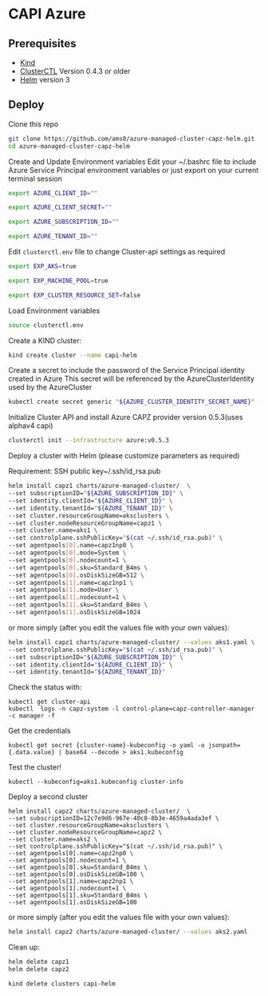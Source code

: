 # CAPI Azure

## Prerequisites

- [Kind](https://kind.sigs.k8s.io/)
- [ClusterCTL](https://cluster-api.sigs.k8s.io/clusterctl/overview.html) Version 0.4.3 or older
- [Helm](https://helm.sh) version 3


## Deploy

Clone this repo

```bash
git clone https://github.com/ams0/azure-managed-cluster-capz-helm.git
cd azure-managed-cluster-capz-helm

```

Create and Update Environment variables
Edit your ~/.bashrc file to include Azure Service Principal environment variables or just export on your current terminal session
```bash
export AZURE_CLIENT_ID=""

export AZURE_CLIENT_SECRET=""

export AZURE_SUBSCRIPTION_ID=""

export AZURE_TENANT_ID=""
```

Edit `clusterctl.env` file to change Cluster-api settings as required

```bash
export EXP_AKS=true

export EXP_MACHINE_POOL=true

export EXP_CLUSTER_RESOURCE_SET=false
```

Load Environment variables
```bash
source clusterctl.env
```

Create a KIND cluster:

```bash
kind create cluster --name capi-helm
```

Create a secret to include the password of the Service Principal identity created in Azure
This secret will be referenced by the AzureClusterIdentity used by the AzureCluster

```bash
kubectl create secret generic "${AZURE_CLUSTER_IDENTITY_SECRET_NAME}" --from-literal=clientSecret="${AZURE_CLIENT_SECRET}"
```

Initialize Cluster API and install Azure CAPZ provider version 0.5.3(uses alphav4 capi)

```bash
clusterctl init --infrastructure azure:v0.5.3
```

Deploy a cluster with Helm (please customize parameters as required)

Requirement: SSH public key~/.ssh/id_rsa.pub

```bash
helm install capz1 charts/azure-managed-cluster/  \
--set subscriptionID="${AZURE_SUBSCRIPTION_ID}" \
--set identity.clientId="${AZURE_CLIENT_ID}" \
--set identity.tenantId="${AZURE_TENANT_ID}" \
--set cluster.resourceGroupName=aksclusters \
--set cluster.nodeResourceGroupName=capz1 \
--set cluster.name=aks1 \
--set controlplane.sshPublicKey="$(cat ~/.ssh/id_rsa.pub)" \
--set agentpools[0].name=capz1np0 \
--set agentpools[0].mode=System \
--set agentpools[0].nodecount=1 \
--set agentpools[0].sku=Standard_B4ms \
--set agentpools[0].osDiskSizeGB=512 \
--set agentpools[1].name=capz1np1 \
--set agentpools[1].mode=User \
--set agentpools[1].nodecount=1 \
--set agentpools[1].sku=Standard_B4ms \
--set agentpools[1].osDiskSizeGB=1024
```

or more simply (after you edit the values file with your own values):

```bash
helm install capz1 charts/azure-managed-cluster/ --values aks1.yaml \
--set controlplane.sshPublicKey="$(cat ~/.ssh/id_rsa.pub)" \
--set subscriptionID="${AZURE_SUBSCRIPTION_ID}" \
--set identity.clientId="${AZURE_CLIENT_ID}" \
--set identity.tenantId="${AZURE_TENANT_ID}"
```

Check the status with:
```
kubectl get cluster-api
kubectl  logs -n capz-system -l control-plane=capz-controller-manager -c manager -f
```

Get the credentials

```
kubectl get secret {cluster-name}-kubeconfig -o yaml -o jsonpath={.data.value} | base64 --decode > aks1.kubeconfig
```

Test the cluster!

```
kubectl --kubeconfig=aks1.kubeconfig cluster-info
```

Deploy a second cluster

```
helm install capz2 charts/azure-managed-cluster/  \
--set subscriptionID=12c7e9d6-967e-40c8-8b3e-4659a4ada3ef \
--set cluster.resourceGroupName=aksclusters \
--set cluster.nodeResourceGroupName=capz2 \
--set cluster.name=aks2 \
--set controlplane.sshPublicKey="$(cat ~/.ssh/id_rsa.pub)" \
--set agentpools[0].name=capz2np0 \
--set agentpools[0].nodecount=1 \
--set agentpools[0].sku=Standard_B4ms \
--set agentpools[0].osDiskSizeGB=100 \
--set agentpools[1].name=capz2np1 \
--set agentpools[1].nodecount=1 \
--set agentpools[1].sku=Standard_B4ms \
--set agentpools[1].osDiskSizeGB=100 
```

or more simply (after you edit the values file with your own values):

```bash
helm install capz2 charts/azure-managed-cluster/ --values aks2.yaml
```

Clean up:

```bash
helm delete capz1
helm delete capz2

kind delete clusters capi-helm
```
